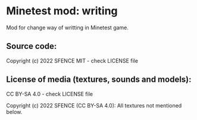 Minetest mod: writing
=======================
Mod for change way of writting in Minetest game.

Source code:
-----------------------
Copyright (c) 2022 SFENCE
MIT - check LICENSE file

License of media (textures, sounds and models):
-----------------------------------------------
CC BY-SA 4.0 - check LICENSE file

Copyright (c) 2022 SFENCE (CC BY-SA 4.0):
All textures not mentioned below.

